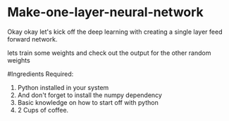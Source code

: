 # Make-one-layer-neural-network

Okay okay let's kick off the deep learning with creating a single layer feed forward network. 

lets train some weights and check out the output for the other random weights

#Ingredients Required:
 1. Python installed in your system
 2. And don't forget to install the numpy dependency
 3. Basic knowledge on how to start off with python
 4. 2 Cups of coffee.
 
